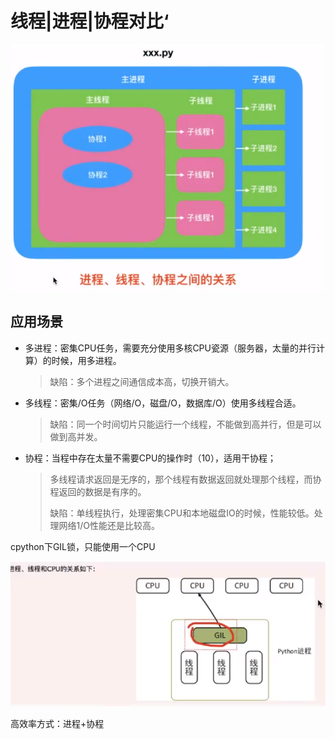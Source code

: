 # 线程|进程|协程对比‘

![zyu0-2020-11-02_22-55-42](assets/zyu0-2020-11-02_22-55-42.png)



## 应用场景

- 多进程：密集CPU任务，需要充分使用多核CPU瓷源（服务器，太量的并行计算）的时候，用多进程。

  > 缺陷：多个进程之间通信成本高，切换开销大。

- 多线程：密集/O任务（网络/O，磁盘/O，数据库/O）使用多线程合适。

  > 缺陷：同一个时间切片只能运行一个线程，不能做到高并行，但是可以做到高并发。

- 协程：当程中存在太量不需要CPU的操作时（10），适用干协程；

  > 多线程请求返回是无序的，那个线程有数据返回就处理那个线程，而协程返回的数据是有序的。
  >
  > 缺陷：单线程执行，处理密集CPU和本地磁盘IO的时候，性能较低。处理网络1/O性能还是比较高。

cpython下GIL锁，只能使用一个CPU

![zyu0-2020-11-02_23-02-14](assets/zyu0-2020-11-02_23-02-14.png)

高效率方式：进程+协程